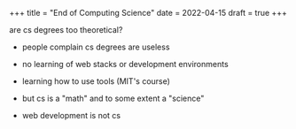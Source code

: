 +++
title = "End of Computing Science"
date = 2022-04-15
draft = true
+++


are cs degrees too theoretical?
- people complain cs degrees are useless
- no learning of web stacks or development environments

- learning how to use tools (MIT's course)
- but cs is a "math" and to some extent a "science"
- web development is not cs
